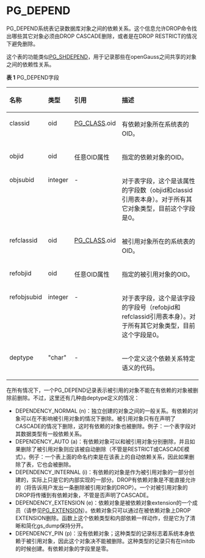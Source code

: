 # PG\_DEPEND<a name="ZH-CN_TOPIC_0289900127"></a>

PG\_DEPEND系统表记录数据库对象之间的依赖关系。这个信息允许DROP命令找出哪些其它对象必须由DROP CASCADE删除，或者是在DROP RESTRICT的情况下避免删除。

这个表的功能类似[PG\_SHDEPEND](PG_SHDEPEND.md)，用于记录那些在openGauss之间共享的对象之间的依赖性关系。

**表 1**  PG\_DEPEND字段

<a name="zh-cn_topic_0283136814_zh-cn_topic_0237122284_zh-cn_topic_0059779334_t5f56d256e6154febaa3fb2858bfd40e8"></a>
<table><thead align="left"><tr id="zh-cn_topic_0283136814_zh-cn_topic_0237122284_zh-cn_topic_0059779334_r1dd1c6cf321b483196718dc0ac33ded6"><th class="cellrowborder" valign="top" width="16.16%" id="mcps1.2.5.1.1"><p id="zh-cn_topic_0283136814_zh-cn_topic_0237122284_zh-cn_topic_0059779334_a199dba226dfc4f65b8b47916d478a1fe"><a name="zh-cn_topic_0283136814_zh-cn_topic_0237122284_zh-cn_topic_0059779334_a199dba226dfc4f65b8b47916d478a1fe"></a><a name="zh-cn_topic_0283136814_zh-cn_topic_0237122284_zh-cn_topic_0059779334_a199dba226dfc4f65b8b47916d478a1fe"></a>名称</p>
</th>
<th class="cellrowborder" valign="top" width="11.28%" id="mcps1.2.5.1.2"><p id="zh-cn_topic_0283136814_zh-cn_topic_0237122284_zh-cn_topic_0059779334_a35022be96c074151974b03e5e32cd4e5"><a name="zh-cn_topic_0283136814_zh-cn_topic_0237122284_zh-cn_topic_0059779334_a35022be96c074151974b03e5e32cd4e5"></a><a name="zh-cn_topic_0283136814_zh-cn_topic_0237122284_zh-cn_topic_0059779334_a35022be96c074151974b03e5e32cd4e5"></a>类型</p>
</th>
<th class="cellrowborder" valign="top" width="21.62%" id="mcps1.2.5.1.3"><p id="zh-cn_topic_0283136814_zh-cn_topic_0237122284_zh-cn_topic_0059779334_abe206acdae7d41eaba1447059545fe9b"><a name="zh-cn_topic_0283136814_zh-cn_topic_0237122284_zh-cn_topic_0059779334_abe206acdae7d41eaba1447059545fe9b"></a><a name="zh-cn_topic_0283136814_zh-cn_topic_0237122284_zh-cn_topic_0059779334_abe206acdae7d41eaba1447059545fe9b"></a>引用</p>
</th>
<th class="cellrowborder" valign="top" width="50.94%" id="mcps1.2.5.1.4"><p id="zh-cn_topic_0283136814_zh-cn_topic_0237122284_zh-cn_topic_0059779334_ab3af16dedd1d4ac4b67d9a879a9f508f"><a name="zh-cn_topic_0283136814_zh-cn_topic_0237122284_zh-cn_topic_0059779334_ab3af16dedd1d4ac4b67d9a879a9f508f"></a><a name="zh-cn_topic_0283136814_zh-cn_topic_0237122284_zh-cn_topic_0059779334_ab3af16dedd1d4ac4b67d9a879a9f508f"></a>描述</p>
</th>
</tr>
</thead>
<tbody><tr id="zh-cn_topic_0283136814_zh-cn_topic_0237122284_zh-cn_topic_0059779334_rc24388db5bbc4b28824779929f28104d"><td class="cellrowborder" valign="top" width="16.16%" headers="mcps1.2.5.1.1 "><p id="zh-cn_topic_0283136814_zh-cn_topic_0237122284_zh-cn_topic_0059779334_ab616a5799198480fa23742c61f49aa8b"><a name="zh-cn_topic_0283136814_zh-cn_topic_0237122284_zh-cn_topic_0059779334_ab616a5799198480fa23742c61f49aa8b"></a><a name="zh-cn_topic_0283136814_zh-cn_topic_0237122284_zh-cn_topic_0059779334_ab616a5799198480fa23742c61f49aa8b"></a>classid</p>
</td>
<td class="cellrowborder" valign="top" width="11.28%" headers="mcps1.2.5.1.2 "><p id="zh-cn_topic_0283136814_zh-cn_topic_0237122284_zh-cn_topic_0059779334_a421d9e61eae54d72bd19d2ce4859521a"><a name="zh-cn_topic_0283136814_zh-cn_topic_0237122284_zh-cn_topic_0059779334_a421d9e61eae54d72bd19d2ce4859521a"></a><a name="zh-cn_topic_0283136814_zh-cn_topic_0237122284_zh-cn_topic_0059779334_a421d9e61eae54d72bd19d2ce4859521a"></a>oid</p>
</td>
<td class="cellrowborder" valign="top" width="21.62%" headers="mcps1.2.5.1.3 "><p id="zh-cn_topic_0283136814_zh-cn_topic_0237122284_zh-cn_topic_0059779334_a95d261e3b32e445b8d1095d28f3fbd28"><a name="zh-cn_topic_0283136814_zh-cn_topic_0237122284_zh-cn_topic_0059779334_a95d261e3b32e445b8d1095d28f3fbd28"></a><a name="zh-cn_topic_0283136814_zh-cn_topic_0237122284_zh-cn_topic_0059779334_a95d261e3b32e445b8d1095d28f3fbd28"></a><a href="PG_CLASS.md">PG_CLASS</a>.oid</p>
</td>
<td class="cellrowborder" valign="top" width="50.94%" headers="mcps1.2.5.1.4 "><p id="zh-cn_topic_0283136814_zh-cn_topic_0237122284_zh-cn_topic_0059779334_a829a3cd7c1c146e8b08443412f00b210"><a name="zh-cn_topic_0283136814_zh-cn_topic_0237122284_zh-cn_topic_0059779334_a829a3cd7c1c146e8b08443412f00b210"></a><a name="zh-cn_topic_0283136814_zh-cn_topic_0237122284_zh-cn_topic_0059779334_a829a3cd7c1c146e8b08443412f00b210"></a>有依赖对象所在系统表的OID。</p>
</td>
</tr>
<tr id="zh-cn_topic_0283136814_zh-cn_topic_0237122284_zh-cn_topic_0059779334_r6e48ccb4978f4949ad1fbb85e2c32375"><td class="cellrowborder" valign="top" width="16.16%" headers="mcps1.2.5.1.1 "><p id="zh-cn_topic_0283136814_zh-cn_topic_0237122284_zh-cn_topic_0059779334_ac79ce2296c274e479c0b757bdb455bc3"><a name="zh-cn_topic_0283136814_zh-cn_topic_0237122284_zh-cn_topic_0059779334_ac79ce2296c274e479c0b757bdb455bc3"></a><a name="zh-cn_topic_0283136814_zh-cn_topic_0237122284_zh-cn_topic_0059779334_ac79ce2296c274e479c0b757bdb455bc3"></a>objid</p>
</td>
<td class="cellrowborder" valign="top" width="11.28%" headers="mcps1.2.5.1.2 "><p id="zh-cn_topic_0283136814_zh-cn_topic_0237122284_zh-cn_topic_0059779334_ae19211f99b8946c396632d299d15d043"><a name="zh-cn_topic_0283136814_zh-cn_topic_0237122284_zh-cn_topic_0059779334_ae19211f99b8946c396632d299d15d043"></a><a name="zh-cn_topic_0283136814_zh-cn_topic_0237122284_zh-cn_topic_0059779334_ae19211f99b8946c396632d299d15d043"></a>oid</p>
</td>
<td class="cellrowborder" valign="top" width="21.62%" headers="mcps1.2.5.1.3 "><p id="zh-cn_topic_0283136814_zh-cn_topic_0237122284_zh-cn_topic_0059779334_a1aef8d7080924b0cb94eb26d5de7ae7d"><a name="zh-cn_topic_0283136814_zh-cn_topic_0237122284_zh-cn_topic_0059779334_a1aef8d7080924b0cb94eb26d5de7ae7d"></a><a name="zh-cn_topic_0283136814_zh-cn_topic_0237122284_zh-cn_topic_0059779334_a1aef8d7080924b0cb94eb26d5de7ae7d"></a>任意OID属性</p>
</td>
<td class="cellrowborder" valign="top" width="50.94%" headers="mcps1.2.5.1.4 "><p id="zh-cn_topic_0283136814_zh-cn_topic_0237122284_zh-cn_topic_0059779334_a18473542e108474495a79aea1814e00a"><a name="zh-cn_topic_0283136814_zh-cn_topic_0237122284_zh-cn_topic_0059779334_a18473542e108474495a79aea1814e00a"></a><a name="zh-cn_topic_0283136814_zh-cn_topic_0237122284_zh-cn_topic_0059779334_a18473542e108474495a79aea1814e00a"></a>指定的依赖对象的OID。</p>
</td>
</tr>
<tr id="zh-cn_topic_0283136814_zh-cn_topic_0237122284_zh-cn_topic_0059779334_r4b4e94a81cc04eb7becd76a953270bf4"><td class="cellrowborder" valign="top" width="16.16%" headers="mcps1.2.5.1.1 "><p id="zh-cn_topic_0283136814_zh-cn_topic_0237122284_zh-cn_topic_0059779334_ac599b86ccd3d43c3b6f4233edf5253f6"><a name="zh-cn_topic_0283136814_zh-cn_topic_0237122284_zh-cn_topic_0059779334_ac599b86ccd3d43c3b6f4233edf5253f6"></a><a name="zh-cn_topic_0283136814_zh-cn_topic_0237122284_zh-cn_topic_0059779334_ac599b86ccd3d43c3b6f4233edf5253f6"></a>objsubid</p>
</td>
<td class="cellrowborder" valign="top" width="11.28%" headers="mcps1.2.5.1.2 "><p id="zh-cn_topic_0283136814_zh-cn_topic_0237122284_zh-cn_topic_0059779334_ac47e0faa1d3a4d51852a5f6700e64217"><a name="zh-cn_topic_0283136814_zh-cn_topic_0237122284_zh-cn_topic_0059779334_ac47e0faa1d3a4d51852a5f6700e64217"></a><a name="zh-cn_topic_0283136814_zh-cn_topic_0237122284_zh-cn_topic_0059779334_ac47e0faa1d3a4d51852a5f6700e64217"></a>integer</p>
</td>
<td class="cellrowborder" valign="top" width="21.62%" headers="mcps1.2.5.1.3 "><p id="zh-cn_topic_0283136814_zh-cn_topic_0237122284_zh-cn_topic_0059779334_ab8670bc727e742f2acf8a7ceda31c23e"><a name="zh-cn_topic_0283136814_zh-cn_topic_0237122284_zh-cn_topic_0059779334_ab8670bc727e742f2acf8a7ceda31c23e"></a><a name="zh-cn_topic_0283136814_zh-cn_topic_0237122284_zh-cn_topic_0059779334_ab8670bc727e742f2acf8a7ceda31c23e"></a>-</p>
</td>
<td class="cellrowborder" valign="top" width="50.94%" headers="mcps1.2.5.1.4 "><p id="zh-cn_topic_0283136814_zh-cn_topic_0237122284_zh-cn_topic_0059779334_add7b08fc74b64f719215f917824863d4"><a name="zh-cn_topic_0283136814_zh-cn_topic_0237122284_zh-cn_topic_0059779334_add7b08fc74b64f719215f917824863d4"></a><a name="zh-cn_topic_0283136814_zh-cn_topic_0237122284_zh-cn_topic_0059779334_add7b08fc74b64f719215f917824863d4"></a>对于表字段，这个是该属性的字段数（objid和classid引用表本身）。对于所有其它对象类型，目前这个字段是0。</p>
</td>
</tr>
<tr id="zh-cn_topic_0283136814_zh-cn_topic_0237122284_zh-cn_topic_0059779334_r1a5b439fe0ed47bd965338180243dc3e"><td class="cellrowborder" valign="top" width="16.16%" headers="mcps1.2.5.1.1 "><p id="zh-cn_topic_0283136814_zh-cn_topic_0237122284_zh-cn_topic_0059779334_a3e57befb46da419baab7da84fed4f233"><a name="zh-cn_topic_0283136814_zh-cn_topic_0237122284_zh-cn_topic_0059779334_a3e57befb46da419baab7da84fed4f233"></a><a name="zh-cn_topic_0283136814_zh-cn_topic_0237122284_zh-cn_topic_0059779334_a3e57befb46da419baab7da84fed4f233"></a>refclassid</p>
</td>
<td class="cellrowborder" valign="top" width="11.28%" headers="mcps1.2.5.1.2 "><p id="zh-cn_topic_0283136814_zh-cn_topic_0237122284_zh-cn_topic_0059779334_a99347f122d96442b86fb26b4afe34228"><a name="zh-cn_topic_0283136814_zh-cn_topic_0237122284_zh-cn_topic_0059779334_a99347f122d96442b86fb26b4afe34228"></a><a name="zh-cn_topic_0283136814_zh-cn_topic_0237122284_zh-cn_topic_0059779334_a99347f122d96442b86fb26b4afe34228"></a>oid</p>
</td>
<td class="cellrowborder" valign="top" width="21.62%" headers="mcps1.2.5.1.3 "><p id="zh-cn_topic_0283136814_zh-cn_topic_0237122284_zh-cn_topic_0059779334_af930190c2ec047c3b43c9ba27824899f"><a name="zh-cn_topic_0283136814_zh-cn_topic_0237122284_zh-cn_topic_0059779334_af930190c2ec047c3b43c9ba27824899f"></a><a name="zh-cn_topic_0283136814_zh-cn_topic_0237122284_zh-cn_topic_0059779334_af930190c2ec047c3b43c9ba27824899f"></a><a href="PG_CLASS.md">PG_CLASS</a>.oid</p>
</td>
<td class="cellrowborder" valign="top" width="50.94%" headers="mcps1.2.5.1.4 "><p id="zh-cn_topic_0283136814_zh-cn_topic_0237122284_zh-cn_topic_0059779334_a0012639c2e73476a897a5238e0e0b496"><a name="zh-cn_topic_0283136814_zh-cn_topic_0237122284_zh-cn_topic_0059779334_a0012639c2e73476a897a5238e0e0b496"></a><a name="zh-cn_topic_0283136814_zh-cn_topic_0237122284_zh-cn_topic_0059779334_a0012639c2e73476a897a5238e0e0b496"></a>被引用对象所在的系统表的OID。</p>
</td>
</tr>
<tr id="zh-cn_topic_0283136814_zh-cn_topic_0237122284_zh-cn_topic_0059779334_r06d96c7b96ed4729b9457cb0eda8e3ce"><td class="cellrowborder" valign="top" width="16.16%" headers="mcps1.2.5.1.1 "><p id="zh-cn_topic_0283136814_zh-cn_topic_0237122284_zh-cn_topic_0059779334_a450cd68af1dd426caa0715ae35aa17ab"><a name="zh-cn_topic_0283136814_zh-cn_topic_0237122284_zh-cn_topic_0059779334_a450cd68af1dd426caa0715ae35aa17ab"></a><a name="zh-cn_topic_0283136814_zh-cn_topic_0237122284_zh-cn_topic_0059779334_a450cd68af1dd426caa0715ae35aa17ab"></a>refobjid</p>
</td>
<td class="cellrowborder" valign="top" width="11.28%" headers="mcps1.2.5.1.2 "><p id="zh-cn_topic_0283136814_zh-cn_topic_0237122284_zh-cn_topic_0059779334_a525bba52e70348c78c121321410bc26a"><a name="zh-cn_topic_0283136814_zh-cn_topic_0237122284_zh-cn_topic_0059779334_a525bba52e70348c78c121321410bc26a"></a><a name="zh-cn_topic_0283136814_zh-cn_topic_0237122284_zh-cn_topic_0059779334_a525bba52e70348c78c121321410bc26a"></a>oid</p>
</td>
<td class="cellrowborder" valign="top" width="21.62%" headers="mcps1.2.5.1.3 "><p id="zh-cn_topic_0283136814_zh-cn_topic_0237122284_zh-cn_topic_0059779334_af2739e50702f44b5bea867d6dad03b00"><a name="zh-cn_topic_0283136814_zh-cn_topic_0237122284_zh-cn_topic_0059779334_af2739e50702f44b5bea867d6dad03b00"></a><a name="zh-cn_topic_0283136814_zh-cn_topic_0237122284_zh-cn_topic_0059779334_af2739e50702f44b5bea867d6dad03b00"></a>任意OID属性</p>
</td>
<td class="cellrowborder" valign="top" width="50.94%" headers="mcps1.2.5.1.4 "><p id="zh-cn_topic_0283136814_zh-cn_topic_0237122284_zh-cn_topic_0059779334_af49d993b2fbc4c66b4ad94f52e87383f"><a name="zh-cn_topic_0283136814_zh-cn_topic_0237122284_zh-cn_topic_0059779334_af49d993b2fbc4c66b4ad94f52e87383f"></a><a name="zh-cn_topic_0283136814_zh-cn_topic_0237122284_zh-cn_topic_0059779334_af49d993b2fbc4c66b4ad94f52e87383f"></a>指定的被引用对象的OID。</p>
</td>
</tr>
<tr id="zh-cn_topic_0283136814_zh-cn_topic_0237122284_zh-cn_topic_0059779334_rc9c1473d7c6e404ebb91ad70fecab314"><td class="cellrowborder" valign="top" width="16.16%" headers="mcps1.2.5.1.1 "><p id="zh-cn_topic_0283136814_zh-cn_topic_0237122284_zh-cn_topic_0059779334_ac85d310c52724426b44319c138db605f"><a name="zh-cn_topic_0283136814_zh-cn_topic_0237122284_zh-cn_topic_0059779334_ac85d310c52724426b44319c138db605f"></a><a name="zh-cn_topic_0283136814_zh-cn_topic_0237122284_zh-cn_topic_0059779334_ac85d310c52724426b44319c138db605f"></a>refobjsubid</p>
</td>
<td class="cellrowborder" valign="top" width="11.28%" headers="mcps1.2.5.1.2 "><p id="zh-cn_topic_0283136814_zh-cn_topic_0237122284_zh-cn_topic_0059779334_a6b504686dc84422994b1e393a13b7537"><a name="zh-cn_topic_0283136814_zh-cn_topic_0237122284_zh-cn_topic_0059779334_a6b504686dc84422994b1e393a13b7537"></a><a name="zh-cn_topic_0283136814_zh-cn_topic_0237122284_zh-cn_topic_0059779334_a6b504686dc84422994b1e393a13b7537"></a>integer</p>
</td>
<td class="cellrowborder" valign="top" width="21.62%" headers="mcps1.2.5.1.3 "><p id="zh-cn_topic_0283136814_zh-cn_topic_0237122284_zh-cn_topic_0059779334_a57d3bf04320b4c568068c59bedcc60fd"><a name="zh-cn_topic_0283136814_zh-cn_topic_0237122284_zh-cn_topic_0059779334_a57d3bf04320b4c568068c59bedcc60fd"></a><a name="zh-cn_topic_0283136814_zh-cn_topic_0237122284_zh-cn_topic_0059779334_a57d3bf04320b4c568068c59bedcc60fd"></a>-</p>
</td>
<td class="cellrowborder" valign="top" width="50.94%" headers="mcps1.2.5.1.4 "><p id="zh-cn_topic_0283136814_zh-cn_topic_0237122284_zh-cn_topic_0059779334_ac3084e82557540bb966fbd3a9efb570a"><a name="zh-cn_topic_0283136814_zh-cn_topic_0237122284_zh-cn_topic_0059779334_ac3084e82557540bb966fbd3a9efb570a"></a><a name="zh-cn_topic_0283136814_zh-cn_topic_0237122284_zh-cn_topic_0059779334_ac3084e82557540bb966fbd3a9efb570a"></a>对于表字段，这个是该字段的字段号（refobjid和refclassid引用表本身）。对于所有其它对象类型，目前这个字段是0。</p>
</td>
</tr>
<tr id="zh-cn_topic_0283136814_zh-cn_topic_0237122284_zh-cn_topic_0059779334_r08df82cb811f460c802481f5a64c3681"><td class="cellrowborder" valign="top" width="16.16%" headers="mcps1.2.5.1.1 "><p id="zh-cn_topic_0283136814_zh-cn_topic_0237122284_zh-cn_topic_0059779334_aa3bdd58eda27499780f16b3b32b250be"><a name="zh-cn_topic_0283136814_zh-cn_topic_0237122284_zh-cn_topic_0059779334_aa3bdd58eda27499780f16b3b32b250be"></a><a name="zh-cn_topic_0283136814_zh-cn_topic_0237122284_zh-cn_topic_0059779334_aa3bdd58eda27499780f16b3b32b250be"></a>deptype</p>
</td>
<td class="cellrowborder" valign="top" width="11.28%" headers="mcps1.2.5.1.2 "><p id="zh-cn_topic_0283136814_zh-cn_topic_0237122284_zh-cn_topic_0059779334_aeb3e794700454b698b9a7ddb84239898"><a name="zh-cn_topic_0283136814_zh-cn_topic_0237122284_zh-cn_topic_0059779334_aeb3e794700454b698b9a7ddb84239898"></a><a name="zh-cn_topic_0283136814_zh-cn_topic_0237122284_zh-cn_topic_0059779334_aeb3e794700454b698b9a7ddb84239898"></a>"char"</p>
</td>
<td class="cellrowborder" valign="top" width="21.62%" headers="mcps1.2.5.1.3 "><p id="zh-cn_topic_0283136814_zh-cn_topic_0237122284_zh-cn_topic_0059779334_af2a270ef143d418b950d209c7634dabd"><a name="zh-cn_topic_0283136814_zh-cn_topic_0237122284_zh-cn_topic_0059779334_af2a270ef143d418b950d209c7634dabd"></a><a name="zh-cn_topic_0283136814_zh-cn_topic_0237122284_zh-cn_topic_0059779334_af2a270ef143d418b950d209c7634dabd"></a>-</p>
</td>
<td class="cellrowborder" valign="top" width="50.94%" headers="mcps1.2.5.1.4 "><p id="zh-cn_topic_0283136814_zh-cn_topic_0237122284_zh-cn_topic_0059779334_a8e53f3a368f44f1e82046b8898c5526a"><a name="zh-cn_topic_0283136814_zh-cn_topic_0237122284_zh-cn_topic_0059779334_a8e53f3a368f44f1e82046b8898c5526a"></a><a name="zh-cn_topic_0283136814_zh-cn_topic_0237122284_zh-cn_topic_0059779334_a8e53f3a368f44f1e82046b8898c5526a"></a>一个定义这个依赖关系特定语义的代码。</p>
</td>
</tr>
</tbody>
</table>

在所有情况下，一个PG\_DEPEND记录表示被引用的对象不能在有依赖的对象被删除前删除。不过，这里还有几种由deptype定义的情况：

-   DEPENDENCY\_NORMAL \(n\)：独立创建的对象之间的一般关系。有依赖的对象可以在不影响被引用对象的情况下删除。被引用对象只有在声明了CASCADE的情况下删除，这时有依赖的对象也被删除。例子：一个表字段对其数据类型有一般依赖关系。
-   DEPENDENCY\_AUTO \(a\)：有依赖对象可以和被引用对象分别删除，并且如果删除了被引用对象则应该被自动删除（不管是RESTRICT或CASCADE模式）。例子：一个表上面的命名约束是在该表上的自动依赖关系，因此如果删除了表，它也会被删除。
-   DEPENDENCY\_INTERNAL \(i\)：有依赖的对象是作为被引用对象的一部分创建的，实际上只是它的内部实现的一部分。DROP有依赖对象是不能直接允许的（将告诉用户发出一条删除被引用对象的DROP）。一个对被引用对象的DROP将传播到有依赖对象，不管是否声明了CASCADE。
-   DEPENDENCY\_EXTENSION \(e\)：依赖对象是被依赖对象extension的一个成员（请参见[PG\_EXTENSION](PG_EXTENSION.md)）。依赖对象只可以通过在被依赖对象上DROP EXTENSION删除。函数上这个依赖类型和内部依赖一样动作，但是它为了清晰和简化gs\_dump保持分开。
-   DEPENDENCY\_PIN \(p\)：没有依赖对象；这种类型的记录标志着系统本身依赖于被引用对象，因此这个对象决不能被删除。这种类型的记录只有在initdb的时候创建。有依赖对象的字段里是零。
